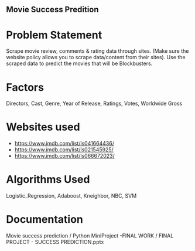 ## Movie Success Predition

# Problem Statement
Scrape movie review, comments & rating data through sites. (Make sure the website policy allows you to scrape data/content from their sites). Use the scraped data to predict the movies that will be Blockbusters. 

# Factors
Directors, Cast, Genre, Year of Release, Ratings, Votes, Worldwide Gross

# Websites used 
- https://www.imdb.com/list/ls041664436/
- https://www.imdb.com/list/ls021545925/
- https://www.imdb.com/list/ls066672023/

# Algorithms Used
Logistic_Regression, Adaboost, Kneighbor, NBC, SVM

# Documentation
Movie success prediction / Python MiniProject -FINAL WORK / FINAL PROJECT - SUCCESS PREDICTION.pptx 

